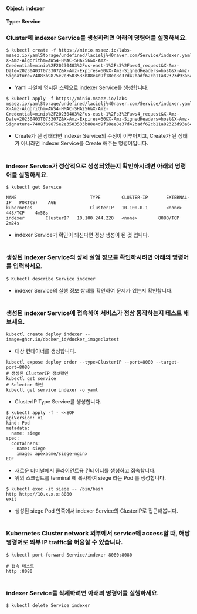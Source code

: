 
#### Object: indexer
#### Type: Service

### Cluster에 indexer Service를 생성하려면 아래의 명령어를 실행하세요.

```
$ kubectl create -f https://minio.msaez.io/labs-msaez.io/yamlStorage/undefined/lacielj%40naver.com/Service/indexer.yaml?X-Amz-Algorithm=AWS4-HMAC-SHA256&X-Amz-Credential=minio%2F20230403%2Fus-east-1%2Fs3%2Faws4_request&X-Amz-Date=20230403T073307Z&X-Amz-Expires=60&X-Amz-SignedHeaders=host&X-Amz-Signature=74083b9875e2e3503533b88e4d9f18ee8e37d42badf62cb11a82323d93a64733
```
- Yaml 파일에 명시된 스펙으로 indexer Service를 생성합니다.  

```
$ kubectl apply -f https://minio.msaez.io/labs-msaez.io/yamlStorage/undefined/lacielj%40naver.com/Service/indexer.yaml?X-Amz-Algorithm=AWS4-HMAC-SHA256&X-Amz-Credential=minio%2F20230403%2Fus-east-1%2Fs3%2Faws4_request&X-Amz-Date=20230403T073307Z&X-Amz-Expires=60&X-Amz-SignedHeaders=host&X-Amz-Signature=74083b9875e2e3503533b88e4d9f18ee8e37d42badf62cb11a82323d93a64733
```
- Create가 된 상태라면 indexer Service의 수정이 이루어지고, Create가 된 상태가 아니라면 indexer Service를 Create 해주는 명령어입니다.
#

### indexer Service가 정상적으로 생성되었는지 확인하시려면 아래의 명령어를 실행하세요.

```
$ kubectl get Service

NAME                            TYPE        CLUSTER-IP       EXTERNAL-IP   PORT(S)    AGE
kubernetes                      ClusterIP   10.100.0.1       <none>        443/TCP    4m58s
indexer        ClusterIP   10.100.244.220   <none>        8080/TCP   2m24s

```
- indexer Service가 확인이 되신다면 정상 생성이 된 것 입니다.
#

### 생성된 indexer Service의 상세 실행 정보를 확인하시려면 아래의 명령어를 입력하세요.

```
$ Kubectl describe Service indexer
```
- indexer Service의 실행 정보 상태를 확인하여 문제가 있는지 확인합니다.
#

### 생성된 indexer Service에 접속하여 서비스가 정상 동작하는지 테스트 해보세요.

```
kubectl create deploy indexer --image=ghcr.io/docker_id/docker_image:latest
```
- 대상 컨테이너를 생성합니다.  

```
kubectl expose deploy order --type=ClusterIP --port=8080 --target-port=8080
# 생성된 ClusterIP 정보확인
kubectl get service 
# Selector 확인
kubectl get service indexer -o yaml
```
- ClusterIP Type Service를 생성합니다.

```
$ kubectl apply -f - <<EOF
apiVersion: v1
kind: Pod
metadata:
  name: siege
spec:
  containers:
  - name: siege
    image: apexacme/siege-nginx
EOF
```
- 새로운 터미널에서 클라이언트용 컨테이너를 생성하고 접속합니다.
- 위의 스크립트를 terminal 에 복사하여 siege 라는 Pod 를 생성합니다.  

```
$ kubectl exec -it siege -- /bin/bash
http http://10.x.x.x:8080
exit
```
- 생성된 siege Pod 안쪽에서 indexer Service의 ClusterIP로 접근해봅니다.
#

### Kubernetes Cluster network 외부에서 service에 access할 때, 해당 명령어로 외부 IP traffic을 허용할 수 있습니다.

```
$ kubectl port-forward Service/indexer 8080:8080

# 접속 테스트
http :8080
```
#

### indexer Service를 삭제하려면 아래의 명령어를 실행하세요.

```
$ kubectl delete Service indexer
```
#

